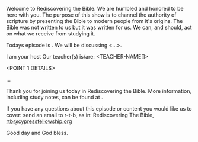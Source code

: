 Welcome to Rediscovering the Bible.
We are humbled and honored to be here with you.
The purpose of this show is to channel the authority of scripture by presenting the Bible to modern people from it's origins.
The Bible was not written to us but it was written for us.
We can, and should, act on what we receive from studying it.


Todays episode is <EPISODE BLURB>.
We will be discussing <...>.

I am your host <MODERATOR-NAME>
Our teacher(s) is/are: <TEACHER-NAME[]>

<OUTLINE OF TOPIC>

<POINT 1 DETAILS>

...

<POINT n DETAILS>

<REPRISE TOPIC>

Thank you for joining us today in Rediscovering the Bible.
More information, including study notes, can be found at <WEBAPP-URL>.

<QUOTE>

If you have any questions about this episode or content you would like us to cover: send an email to r-t-b, as in: Rediscovering The Bible, rtb@cypressfellowship.org

Good day and God bless.
